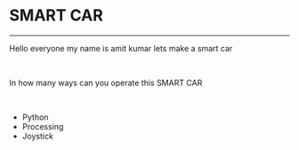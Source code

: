 <H1>SMART CAR </H1>
    <hr>
    <p>Hello everyone my name is amit kumar lets make a smart car </p>
    <br>
    <p>In how many ways can you operate this SMART CAR </p>
    <br>
    <ul>
        <li>Python</li>
        <li>Processing</li>
        <li>Joystick</li>
    </ul>
